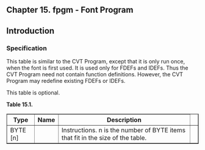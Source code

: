 <div xmlns="http://www.w3.org/1999/xhtml" role="" class="chapter"><div class="titlepage"><div><div><h2 class="title"><a name="chapter.fpgm"></a>Chapter 15. fpgm - Font Program </h2></div></div></div><div role="fragment" class="section"><div class="titlepage"><div><div><h2 class="title" style="clear: both"><a name="idm114628258752"></a>Introduction</h2></div></div></div><div role="specification" class="section"><div class="titlepage"><div><div><h3 class="title"><a name="section.15.1.1"></a>Specification</h3></div></div></div><p role="">This table is similar to the CVT Program, except that it
          is only run once, when the font is first used. It is used
          only for FDEFs and IDEFs. Thus the CVT Program need not
          contain function definitions. However, the CVT Program may
          redefine existing FDEFs or IDEFs.</p><p role="">This table is optional.</p><div class="table"><a name="idm114628255936"></a><p class="title"><strong>Table 15.1. </strong></p><div class="table-contents"><table role="" class="table" border="1"><colgroup><col/><col/><col/><col/></colgroup><thead><tr><th role="">Type</th><th role="">Name</th><th role="">Description</th><td class="auto-generated"> </td></tr></thead><tbody><tr><td role="">BYTE [n]</td><td role=""> </td><td role="">Instructions. n is the number of BYTE items
	      that fit in the size of the table.</td><td class="auto-generated"> </td></tr></tbody></table></div></div><br class="table-break"/></div></div></div>